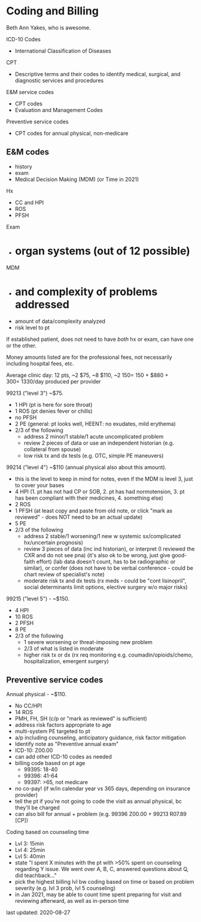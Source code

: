 # Coding and Billing

Beth Ann Yakes, who is awesome.

ICD-10 Codes
- International Classification of Diseases

CPT
- Descriptive terms and their codes to identify medical, surgical, and diagnostic services and procedures

E&M service codes
- CPT codes
- Evaluation and Management Codes

Preventive service codes
- CPT codes for annual physical, non-medicare

## E&M codes

- history
- exam
- Medical Decision Making (MDM) (or Time in 2021)


Hx
- CC and HPI
- ROS
- PFSH

Exam
- # organ systems (out of 12 possible)

MDM
- # and complexity of problems addressed
- amount of data/complexity analyzed
- risk level to pt

If established patient,
does not need to have *both* hx or exam,
can have one or the other.

Money amounts listed are for the professional fees,
not necessarily including hospital fees, etc.

Average clinic day:
12 pts, ~2 $75, ~8 $110, ~2 $150 = ~$150 + $880 + $300 = ~$1330/day produced per provider

99213 ("level 3") ~$75.

- 1 HPI (pt is here for sore throat)
- 1 ROS (pt denies fever or chills)
- no PFSH
- 2 PE (general: pt looks well, HEENT: no exudates, mild erythema)
- 2/3 of the following
    - address 2 minor/1 stable/1 acute uncomplicated problem
    - review 2 pieces of data or use an independent historian (e.g. collateral from spouse)
    - low risk tx and dx tests (e.g. OTC, simple PE maneuvers)

99214 ("level 4") ~$110 (annual physical also about this amount).

- this is the level to keep in mind for notes, even if the MDM is level 3, just to cover your bases
- 4 HPI (1. pt has not had CP or SOB, 2. pt has had normotension, 3. pt has been compliant with their medicines, 4. something else)
- 2 ROS
- 1 PFSH (at least copy and paste from old note, or click "mark as reviewed" - does NOT need to be an actual update)
- 5 PE
- 2/3 of the following
    - address 2 stable/1 worsening/1 new w systemic sx/complicated hx/uncertain prognosis)
    - review 3 pieces of data (inc ind historian), or interpret (I reviewed the CXR and do not see pna) (it's also ok to be wrong, just give good-faith effort) (lab data doesn't count, has to be radiographic or similar), or confer (does not have to be verbal conference - could be chart review of specialist's note)
    - moderate risk tx and dx tests (rx meds - could be "cont lisinopril", social determinants limit options, elective surgery w/o major risks)

99215 ("level 5") - ~$150.

- 4 HPI
- 10 ROS
- 2 PFSH
- 8 PE
- 2/3 of the following
    - 1 severe worsening or threat-imposing new problem
    - 2/3 of what is listed in moderate
    - higher risk tx or dx (rx req monitoring e.g. coumadin/opioids/chemo, hospitalization, emergent surgery)


## Preventive service codes

Annual physical - ~$110.

- No CC/HPI
- 14 ROS
- PMH, FH, SH (c/p or "mark as reviewed" is sufficient)
- address risk factors appropriate to age
- multi-system PE targeted to pt
- a/p including counseling, anticipatory guidance, risk factor mitigation
- Identify note as "Preventive annual exam"
- ICD-10: Z00.00
- can add other ICD-10 codes as needed
- billing code based on pt age
    - 99395: 18-40
    - 99396: 41-64
    - 99397: >65, not medicare
- no co-pay! (if w/in calendar year vs 365 days, depending on insurance provider)
- tell the pt if you're not going to code the visit as annual physical, bc they'll be charged
- can also bill for annual + problem (e.g. 99396 Z00.00 + 99213 R07.89 [CP])

Coding based on counseling time

- Lvl 3: 15min
- Lvl 4: 25min
- Lvl 5: 40min
- state "I spent X minutes with the pt with >50% spent on counseling regarding Y issue. We went over A, B, C, answered questions about Q, did teachback..."
- pick the highest billing lvl bw coding based on time or based on problem severity (e.g. lvl 3 prob, lvl 5 counseling)
- in Jan 2021, may be able to count time spent preparing for visit and reviewing afterward, as well as in-person time

last updated: 2020-08-27
